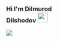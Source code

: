 ### Hi I'm Dilmurod<br>Dilshodov <img src="https://media.giphy.com/media/hvRJCLFzcasrR4ia7z/giphy.gif" width="27px" > <br>
<img src="[https://media1.giphy.com/media/hVEBWRInEvNOEVS18i/200w.webp" style text-aligen="center](https://www.google.com/url?sa=i&url=https%3A%2F%2Fwww.klipartz.com%2Fen%2Fsticker-png-xuqzu&psig=AOvVaw35X_rSRxAG24UmrVAiVSjZ&ust=1710659211912000&source=images&cd=vfe&opi=89978449&ved=0CBMQjRxqFwoTCICIgqec-IQDFQAAAAAdAAAAABAJ)https://www.google.com/url?sa=i&url=https%3A%2F%2Fwww.klipartz.com%2Fen%2Fsticker-png-xuqzu&psig=AOvVaw35X_rSRxAG24UmrVAiVSjZ&ust=1710659211912000&source=images&cd=vfe&opi=89978449&ved=0CBMQjRxqFwoTCICIgqec-IQDFQAAAAAdAAAAABAJ" >


